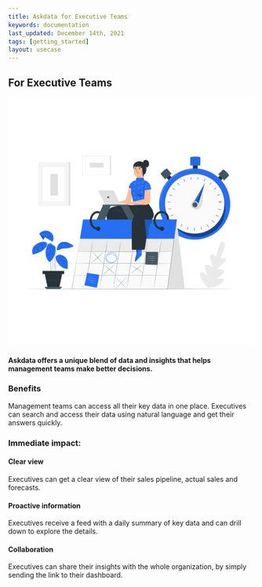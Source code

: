 ```yaml
---
title: Askdata for Executive Teams
keywords: documentation
last_updated: December 14th, 2021
tags: [getting_started]
layout: usecase
---
```


## For Executive Teams

<img src="/media/use-cases/role/executives.png" class="image-doc p-3">

#### Askdata offers a unique blend of data and insights that helps management teams make better decisions.

### Benefits

Management teams can access all their key data in one place. Executives can search and access their data using natural language and get their answers quickly.

### Immediate impact:

#### Clear view

Executives can get a clear view of their sales pipeline, actual sales and forecasts.

#### Proactive information

Executives receive a feed with a daily summary of key data and can drill down to explore the details.

#### Collaboration

Executives can share their insights with the whole organization, by simply sending the link to their dashboard.

